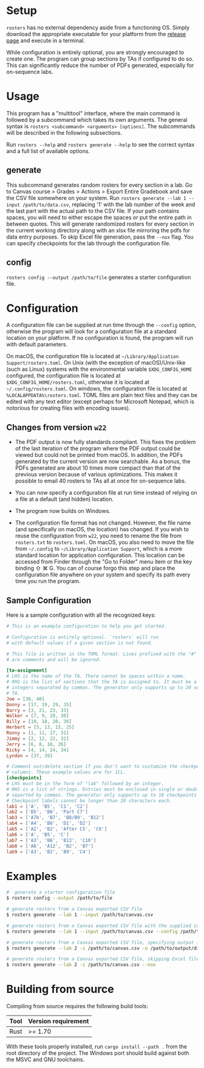 # Setup

`rosters` has no external dependency aside from a functioning OS. Simply
download the appropriate executable for your platform from the [release
page](https://github.com/macthecadillac/rosters/releases) and execute in a
terminal.

While configuration is entirely optional, you are strongly encouraged to create
one. The program can group sections by TAs if configured to do so. This can
significantly reduce the number of PDFs generated, especially for on-sequence
labs.

# Usage

This program has a "multitool" interface, where the main command is followed by a
subcommand which takes its own arguments. The general syntax is
`rosters <subcommand> <arguments> [options]`. The subcommands will be described
in the following subsections.

Run `rosters --help` and `rosters generate --help` to see the correct syntax and
a full list of available options.

## generate
    
This subcommand generates random rosters for every section in a lab. Go to
Canvas course > Grades > Actions > Export Entire Gradebook and save the CSV file
somewhere on your system. Run `rosters generate --lab 1 --input
/path/to/data.csv`, replacing '1' with the lab number of the week and the last
part with the actual path to the CSV file. If your path contains spaces, you
will need to either escape the spaces or put the entire path in between quotes.
This will generate randomized rosters for every section in the current working
directory along with an xlsx file mirroring the pdfs for data entry purposes. To
skip Excel file generation, pass the `--nox` flag. You can specify checkpoints
for the lab through the configuration file.

## config

`rosters config --output /path/to/file` generates a starter configuration file.

# Configuration

A configuration file can be supplied at run time through the `--config` option,
otherwise the program will look for a configuration file at a standard location
on your platform. If no configuration is found, the program will run with
default parameters.

On macOS, the configuration file is located at `~/Library/Application
Support/rosters.toml`. On Unix (with the exception of macOS)/Unix-like (such as
Linux) systems with the environmental variable `$XDG_CONFIG_HOME` configured,
the configuration file is located at `$XDG_CONFIG_HOME/rosters.toml`, otherwise
it is located at `~/.config/rosters.toml`. On windows, the configuration file is
located at `%LOCALAPPDATA%\rosters.toml`. TOML files are plain text files and
they can be edited with any text editor (except perhaps for Microsoft Notepad,
which is notorious for creating files with encoding issues).

## Changes from version `w22`

- The PDF output is now fully standards compliant. This fixes the problem of the
  last iteration of the program where the PDF output could be viewed but could
  not be printed from macOS. In addition, the PDFs generated by the current
  version are now searchable. As a bonus, the PDFs generated are about 10 times
  more compact than that of the previous version because of various
  optimizations. This makes it possible to email 40 rosters to TAs all at once
  for on-sequence labs.

- You can now specify a configuration file at run time instead of relying on a
  file at a default (and hidden) location.

- The program now builds on Windows.

- The configuration file format has not changed. However, the file name (and
  specifically on macOS, the location) has changed. If you wish to reuse the
  configuration from `w22`, you need to rename the file from `rosters.txt` to
  `rosters.toml`. On macOS, you also need to move the file from `~/.config` to
  `~/Library/Application Support`, which is a more standard location for
  application configuration. This location can be accessed from Finder through
  the "Go to Folder" menu item or the key binding ⇧ ⌘ G. You can of course forgo
  this step and place the configuration file anywhere on your system and specify
  its path every time you run the program.

## Sample Configuration

Here is a sample configuration with all the recognized keys:

```toml
# This is an example configuration to help you get started.

# Configuration is entirely optional. `rosters` will run
# with default values if a given section is not found.

# This file is written in the TOML format. Lines prefixed with the "#" sign
# are comments and will be ignored.

[ta-assignment]
# LHS is the name of the TA. There cannot be spaces within a name.
# RHS is the list of sections that the TA is assigned to. It must be a list of
# integers separated by commas. The generator only supports up to 20 sections per
# TA.
Joe = [38, 40]
Donny = [17, 19, 29, 35]
Barry = [3, 21, 23, 33]
Walker = [7, 9, 28, 30]
Billy = [10, 18, 20, 36]
Herbert = [5, 13, 15, 25]
Ronny = [1, 11, 27, 31]
Jimmy = [2, 12, 22, 32]
Jerry = [6, 8, 16, 26]
Ricky = [4, 14, 24, 34]
Lyndon = [37, 39]

# Comment out/delete section if you don't want to customize the checkpoint
# columns. These example values are for 1CL.
[checkpoints]
# LHS must be in the form of "lab" followed by an integer.
# RHS is a list of strings. Entries must be enclosed in single or double quotes
# separted by commas. The generator only supports up to 10 checkpoints per lab.
# Checkpoint labels cannot be longer than 20 characters each.
lab1 = ['A', 'B5', 'C1', 'C2']
lab2 = ['B5', 'B6', 'Part C7']
lab3 = ['A7b', 'B7', 'B8/B9', 'B12']
lab4 = ['A4', 'B6', 'D1', 'D2']
lab5 = ['A2', 'B2', 'After C5', 'C6']
lab6 = ['A', 'B5', 'C']
lab7 = ['A3', 'B6', 'B13', 'C10']
lab8 = ['A6', 'A12', 'B2', 'B7']
lab9 = ['A3', 'B2', 'B9', 'C4']
```

# Examples

```sh
#  generate a starter configuration file
$ rosters config --output /path/to/file

# generate rosters from a Canvas exported CSV file
$ rosters generate --lab 1 --input /path/to/canvas.csv

# generate rosters from a Canvas exported CSV file with the supplied configuration file
$ rosters generate --lab 1 --input /path/to/canvas.csv --config /path/to/config.toml

# generate rosters from a Canvas exported CSV file, specifying output file
$ rosters generate --lab 2 -i /path/to/canvas.csv -o /path/to/output/directory

# generate rosters from a Canvas exported CSV file, skipping Excel file generation
$ rosters generate --lab 2 -i /path/to/canvas.csv --nox
```

# Building from source
Compiling from source requires the following build tools:

|Tool|Version requirement|
|----|-----|
|Rust| >= 1.70 |

With these tools properly installed, run `cargo install --path .` from the root
directory of the project. The Windows port should build against both the MSVC
and GNU toolchains.
